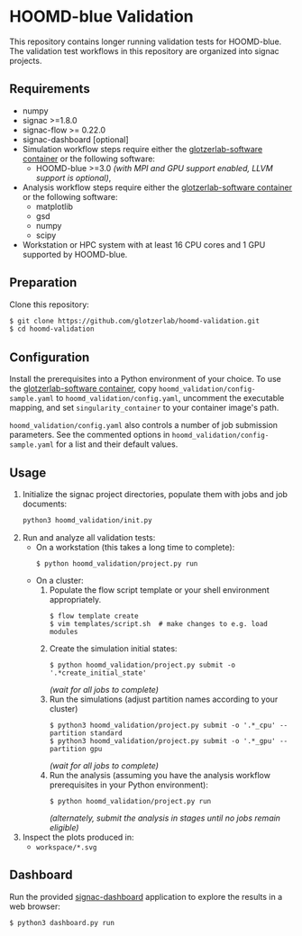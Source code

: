 # HOOMD-blue Validation

This repository contains longer running validation tests for HOOMD-blue. The
validation test workflows in this repository are organized into signac projects.

## Requirements

* numpy
* signac >=1.8.0
* signac-flow >= 0.22.0
* signac-dashboard [optional]
* Simulation workflow steps require either the [glotzerlab-software container]
  or the following software:
    * HOOMD-blue >=3.0 *(with MPI and GPU support enabled, LLVM support is optional)*,
* Analysis workflow steps require either the [glotzerlab-software container] or
  the following software:
    * matplotlib
    * gsd
    * numpy
    * scipy
* Workstation or HPC system with at least 16 CPU cores and 1 GPU supported by
  HOOMD-blue.

## Preparation

Clone this repository:

```bash
$ git clone https://github.com/glotzerlab/hoomd-validation.git
$ cd hoomd-validation
```

## Configuration

Install the prerequisites into a Python environment of your choice. To use the
[glotzerlab-software container], copy `hoomd_validation/config-sample.yaml` to
`hoomd_validation/config.yaml`, uncomment the executable mapping, and set
`singularity_container` to your container image's path.

`hoomd_validation/config.yaml` also controls a number of job submission
parameters. See the commented options in `hoomd_validation/config-sample.yaml`
for a list and their default values.

## Usage

1. Initialize the signac project directories, populate them with jobs and job
documents:
    ```bash
    python3 hoomd_validation/init.py
    ```
2. Run and analyze all validation tests:
    * On a workstation (this takes a long time to complete):
        ```
        $ python hoomd_validation/project.py run
        ```
    * On a cluster:
        1. Populate the flow script template or your shell environment appropriately.
            ```
            $ flow template create
            $ vim templates/script.sh  # make changes to e.g. load modules
            ```
        2. Create the simulation initial states:
            ```
            $ python hoomd_validation/project.py submit -o '.*create_initial_state'
            ```
            *(wait for all jobs to complete)*
        3. Run the simulations (adjust partition names according to your cluster)
            ```
            $ python3 hoomd_validation/project.py submit -o '.*_cpu' --partition standard
            $ python3 hoomd_validation/project.py submit -o '.*_gpu' --partition gpu
            ```
            *(wait for all jobs to complete)*
        4. Run the analysis (assuming you have the analysis workflow prerequisites in your Python environment):
            ```
            $ python hoomd_validation/project.py run
            ```
            *(alternately, submit the analysis in stages until no jobs remain eligible)*
3. Inspect the plots produced in:
    * `workspace/*.svg`

## Dashboard

Run the provided [signac-dashboard] application to explore the results in a web browser:

```bash
$ python3 dashboard.py run
```

[glotzerlab-software container]: https://glotzerlab-software.readthedocs.io/
[signac-dashboard]: https://docs.signac.io/projects/dashboard/
